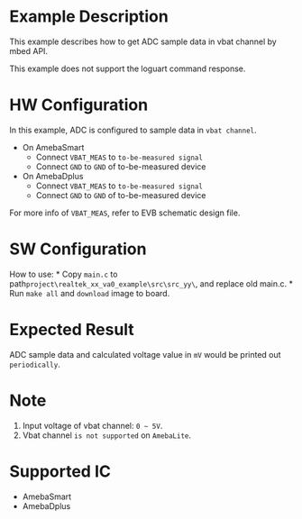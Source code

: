 # Example Description

This example describes how to get ADC sample data in vbat channel by mbed API.

This example does not support the loguart command response.

# HW Configuration

In this example, ADC is configured to sample data in `vbat channel`.

* On AmebaSmart
	- Connect `VBAT_MEAS` to `to-be-measured signal`
	- Connect `GND` to `GND` of to-be-measured device
* On AmebaDplus
	- Connect `VBAT_MEAS` to `to-be-measured signal`
	- Connect `GND` to `GND` of to-be-measured device

For more info of `VBAT_MEAS`, refer to EVB schematic design file.

# SW Configuration

How to use:
    * Copy `main.c` to path`project\realtek_xx_va0_example\src\src_yy\`, and replace old main.c.
    * Run `make all` and `download` image to board.

# Expected Result

ADC sample data and calculated voltage value in `mV` would be printed out `periodically`.

# Note

1. Input voltage of vbat channel: `0 ~ 5V`.
2. Vbat channel `is not supported` on `AmebaLite`.

# Supported IC

* AmebaSmart
* AmebaDplus


